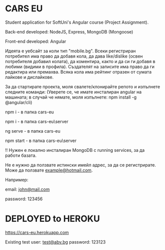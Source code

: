 # CARS EU

Student application for SoftUni's Angular course (Project Assignment).

Back-end developed: NodeJS, Express, MongoDB (Mongoose)

Front-end developed: Angular

Идеята е уебсайт за коли тип "mobile.bg". Всеки регистриран потребител има право да добавя кола, да дава like/dislike (освен потребителя добавил колата), да коментира, както и да си ги добавя в любими (видими в профила). Създателят на записите има право да ги редактира или премахва. Всяка кола има рейтинг отразен от сумата лайкове и дислайкове.

За да стартирате проекта, моля свалете/клонирайте репото и изпълнете следните команди:
(Уверете се, че имате инсталиран angular на машината; в случай че нямате, моля изпълнете: npm install -g @angular/cli)

npm i - в папка cars-eu

npm i - в папка cars-eu\server

ng serve - в папка cars-eu

npm start - в папка cars-eu\server

!! Нужен е локално инсталиран MongoDB с running services, за да работи базата.

Не е нужно да ползвате истински имейл адрес, за да се регистрирате. Може да ползвате example@hotmail.com.

Например:

email: john@mail.com

password: 123456

# DEPLOYED to HEROKU

https://cars-eu.herokuapp.com

Existing test user:
test@abv.bg
password: 123123
